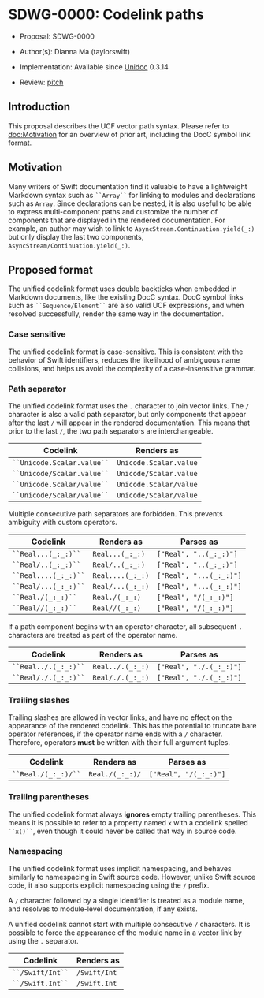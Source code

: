 # SDWG-0000: Codelink paths

-   Proposal:
    SDWG-0000

-   Author(s):
    Dianna Ma (taylorswift)

-   Implementation:
    Available since [Unidoc](https://github.com/tayloraswift/swift-unidoc) 0.3.14

-   Review:
    [pitch](https://forums.swift.org/t/unified-documentation-links/68128)


## Introduction

This proposal describes the UCF vector path syntax. Please refer to <doc:Motivation> for an overview of prior art, including the DocC symbol link format.


## Motivation

Many writers of Swift documentation find it valuable to have a lightweight Markdown syntax such as ` ``Array`` ` for linking to modules and declarations such as ``Array``. Since declarations can be nested, it is also useful to be able to express multi-component paths and customize the number of components that are displayed in the rendered documentation. For example, an author may wish to link to ``AsyncStream.Continuation.yield(_:)`` but only display the last two components, ``AsyncStream/Continuation.yield(_:)``.


## Proposed format

The unified codelink format uses double backticks when embedded in Markdown documents, like the existing DocC syntax. DocC symbol links such as ` ``Sequence/Element`` ` are also valid UCF expressions, and when resolved successfully, render the same way in the documentation.


### Case sensitive

The unified codelink format is case-sensitive. This is consistent with the behavior of Swift identifiers, reduces the likelihood of ambiguous name collisions, and helps us avoid the complexity of a case-insensitive grammar.


### Path separator

The unified codelink format uses the `.` character to join vector links. The `/` character is also a valid path separator, but only components that appear after the last `/` will appear in the rendered documentation. This means that prior to the last `/`, the two path separators are interchangeable.

| Codelink                     | Renders as               |
| ---------------------------- | ------------------------ |
| ` ``Unicode.Scalar.value`` ` | ``Unicode.Scalar.value`` |
| ` ``Unicode/Scalar.value`` ` | ``Unicode/Scalar.value`` |
| ` ``Unicode.Scalar/value`` ` | ``Unicode.Scalar/value`` |
| ` ``Unicode/Scalar/value`` ` | ``Unicode/Scalar/value`` |


Multiple consecutive path separators are forbidden. This prevents ambiguity with custom operators.

| Codelink               | Renders as         | Parses as               |
| ---------------------- | ------------------ | ----------------------- |
| ` ``Real...(_:_:)`` `  | ``Real...(_:_:)``  | `["Real", "..(_:_:)"]`  |
| ` ``Real/..(_:_:)`` `  | ``Real/..(_:_:)``  | `["Real", "..(_:_:)"]`  |
| ` ``Real....(_:_:)`` ` | ``Real....(_:_:)`` | `["Real", "...(_:_:)"]` |
| ` ``Real/...(_:_:)`` ` | ``Real/...(_:_:)`` | `["Real", "...(_:_:)"]` |
| ` ``Real./(_:_:)`` `   | ``Real./(_:_:)``   | `["Real", "/(_:_:)"]`   |
| ` ``Real//(_:_:)`` `   | ``Real//(_:_:)``   | `["Real", "/(_:_:)"]`   |


If a path component begins with an operator character, all subsequent `.` characters are treated as part of the operator name.

| Codelink               | Renders as         | Parses as               |
| ---------------------- | ------------------ | ----------------------- |
| ` ``Real../.(_:_:)`` ` | ``Real../.(_:_:)`` | `["Real", "./.(_:_:)"]` |
| ` ``Real/./.(_:_:)`` ` | ``Real/./.(_:_:)`` | `["Real", "./.(_:_:)"]` |


### Trailing slashes

Trailing slashes are allowed in vector links, and have no effect on the appearance of the rendered codelink. This has the potential to truncate bare operator references, if the operator name ends with a `/` character. Therefore, operators **must** be written with their full argument tuples.

| Codelink               | Renders as         | Parses as               |
| ---------------------- | ------------------ | ----------------------- |
| ` ``Real./(_:_:)/`` `  | ``Real./(_:_:)/``  | `["Real", "/(_:_:)"]`   |


### Trailing parentheses

The unified codelink format always **ignores** empty trailing parentheses. This means it is possible to refer to a property named `x` with a codelink spelled ` ``x()`` `, even though it could never be called that way in source code.


### Namespacing

The unified codelink format uses implicit namespacing, and behaves similarly to namespacing in Swift source code. However, unlike Swift source code, it also supports explicit namespacing using the `/` prefix.

A `/` character followed by a single identifier is treated as a module name, and resolves to module-level documentation, if any exists.

A unified codelink cannot start with multiple consecutive `/` characters. It is possible to force the appearance of the module name in a vector link by using the `.` separator.

| Codelink           | Renders as     |
| ------------------ | -------------- |
| ` ``/Swift/Int`` ` | ``/Swift/Int`` |
| ` ``/Swift.Int`` ` | ``/Swift.Int`` |

